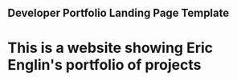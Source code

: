 ## Developer Portfolio Landing Page Template

<h1>This is a website showing Eric Englin's portfolio of projects</h1>
